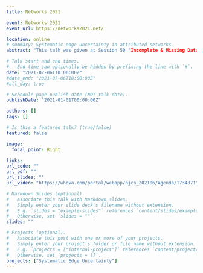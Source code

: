 ```yaml
---
title: Networks 2021

event: Networks 2021
event_url: https://networks2021.net/

location: online
# summary: Systematic edge uncertainty in attributed networks
abstract: "This talk was given at Session 50 "Incomplete & Missing Data" at Networks 2021. We present a framework for simulating systematically missing edges in networks which enables researchers to investigate effects on subsequent network analysis tasks."

# Talk start and end times.
#   End time can optionally be hidden by prefixing the line with `#`.
date: "2021-07-06T10:00:00Z"
#date_end: "2021-07-06T10:00:00Z"
#all_day: true

# Schedule page publish date (NOT talk date).
publishDate: "2021-01-01T00:00:00Z"

authors: []
tags: []

# Is this a featured talk? (true/false)
featured: false

image:
  focal_point: Right

links:
url_code: ""
url_pdf: ""
url_slides: ""
url_video: "https://whova.com/portal/webapp/njcn_202106/Agenda/1734871"

# Markdown Slides (optional).
#   Associate this talk with Markdown slides.
#   Simply enter your slide deck's filename without extension.
#   E.g. `slides = "example-slides"` references `content/slides/example-slides.md`.
#   Otherwise, set `slides = ""`.
slides: ""

# Projects (optional).
#   Associate this post with one or more of your projects.
#   Simply enter your project's folder or file name without extension.
#   E.g. `projects = ["internal-project"]` references `content/project/deep-learning/index.md`.
#   Otherwise, set `projects = []`.
projects: ["Systematic Edge Uncertainty"]
---
```



